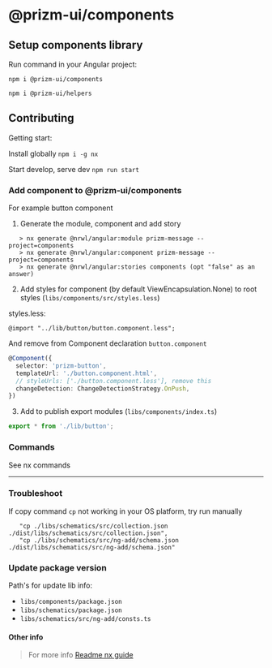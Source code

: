 # @prizm-ui/components

## Setup components library

Run command in your Angular project:

```
npm i @prizm-ui/components

npm i @prizm-ui/helpers
```

## Contributing

Getting start:

Install globally `npm i -g nx`

Start develop, serve dev `npm run start`

### Add component to @prizm-ui/components

For example button component

1. Generate the module, component and add story

```
   > nx generate @nrwl/angular:module prizm-message --project=components
   > nx generate @nrwl/angular:component prizm-message --project=components
   > nx generate @nrwl/angular:stories components (opt "false" as an answer)
```
2. Add styles for component (by default ViewEncapsulation.None) to root styles (`libs/components/src/styles.less`)

styles.less:
```less
@import "../lib/button/button.component.less";

```

And remove from Component declaration `button.component`

```ts
@Component({
  selector: 'prizm-button',
  templateUrl: './button.component.html',
  // styleUrls: ['./button.component.less'], remove this
  changeDetection: ChangeDetectionStrategy.OnPush,
})
```

3. Add to publish export modules (`libs/components/index.ts`)

```ts
export * from './lib/button';


```

### Commands

See nx commands


---------


### Troubleshoot

If copy command `cp` not working in your OS platform, try run manually 

```
   "cp ./libs/schematics/src/collection.json ./dist/libs/schematics/src/collection.json",
   "cp ./libs/schematics/src/ng-add/schema.json ./dist/libs/schematics/src/ng-add/schema.json"
```

### Update package version

Path's for update lib info:

- `libs/components/package.json`
- `libs/schematics/package.json`
- `libs/schematics/src/ng-add/consts.ts`


#### Other info

> For more info [Readme nx guide](README_NX.md)

